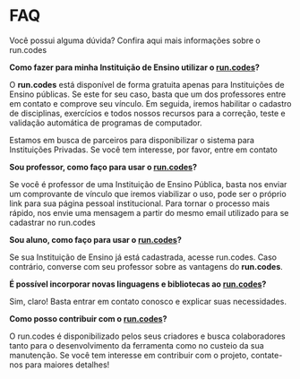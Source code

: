 # FAQ

Você possui alguma dúvida? Confira aqui mais informações sobre o run.codes


**Como fazer para minha Instituição de Ensino utilizar o [run.codes](.../read.me)?**

O **run.codes** está disponível de forma gratuita apenas para Instituições de Ensino públicas. Se este for seu caso, basta que um dos professores entre em contato e comprove seu vínculo. Em seguida, iremos habilitar o cadastro de disciplinas, exercícios e todos nossos recursos para a correção, teste e validação automática de programas de computador.

Estamos em busca de parceiros para disponibilizar o sistema para Instituições Privadas. Se você tem interesse, por favor, entre em contato

**Sou professor, como faço para usar o [run.codes](read.me)?**

Se você é professor de uma Instituição de Ensino Pública, basta nos enviar um comprovante de vínculo que iremos viabilizar o uso, pode ser o próprio link para sua página pessoal institucional. Para tornar o processo mais rápido, nos envie uma mensagem a partir do mesmo email utilizado para se cadastrar no run.codes

**Sou aluno, como faço para usar o [run.codes](read.me)?**

Se sua Instituição de Ensino já está cadastrada, acesse run.codes. Caso contrário, converse com seu professor sobre as vantagens do **run.codes**.

**É possível incorporar novas linguagens e bibliotecas ao [run.codes](read.me)?**

Sim, claro! Basta entrar em contato conosco e explicar suas necessidades.

**Como posso contribuir com o [run.codes](read.me)?**

O run.codes é disponibilizado pelos seus criadores e busca colaboradores tanto para o desenvolvimento da ferramenta como no custeio da sua manutenção. Se você tem interesse em contribuir com o projeto, contate-nos para maiores detalhes!

